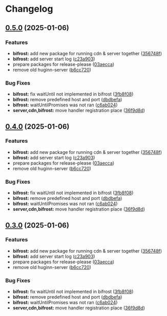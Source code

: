 # Changelog

## [0.5.0](https://github.com/WerdoxDev/Huginn/compare/bifrost-v0.4.0...bifrost@v0.5.0) (2025-01-06)


### Features

* **bifrost:** add new package for running cdn & server together ([356748f](https://github.com/WerdoxDev/Huginn/commit/356748f6ec8ccefacb1b385c5aa6c344bca9979e))
* **bifrost:** add server start log ([c23a903](https://github.com/WerdoxDev/Huginn/commit/c23a9035912d7f28629a690cdf2af141b9588dd9))
* prepare packages for release-please ([03aecca](https://github.com/WerdoxDev/Huginn/commit/03aeccaf204a18a4b0f4764689623806f3d7b1fd))
* remove old huginn-server ([b6cc720](https://github.com/WerdoxDev/Huginn/commit/b6cc7207c9be6d70ddc8f1f1af5b6f7fc4bfa3b5))


### Bug Fixes

* **bifrost:** fix waitUntil not implemented in bifrost ([3fb8f08](https://github.com/WerdoxDev/Huginn/commit/3fb8f0842984d5acf35b36f75bc9dd77c91dba0a))
* **bifrost:** remove predefined host and port ([dbdbefa](https://github.com/WerdoxDev/Huginn/commit/dbdbefa333ae22de76617da64da54a3ed9e7cf83))
* **bifrost:** waitUntilPromises was not ran ([c6ab024](https://github.com/WerdoxDev/Huginn/commit/c6ab024610706cc2ae47399eba6fa882f90d073b))
* **server,cdn,bifrost:** move handler registration place ([36f9d8d](https://github.com/WerdoxDev/Huginn/commit/36f9d8d005f94509c5e23b52e9a84344db335fcb))

## [0.4.0](https://github.com/WerdoxDev/Huginn/compare/bifrost-v0.3.0...bifrost@v0.4.0) (2025-01-06)


### Features

* **bifrost:** add new package for running cdn & server together ([356748f](https://github.com/WerdoxDev/Huginn/commit/356748f6ec8ccefacb1b385c5aa6c344bca9979e))
* **bifrost:** add server start log ([c23a903](https://github.com/WerdoxDev/Huginn/commit/c23a9035912d7f28629a690cdf2af141b9588dd9))
* prepare packages for release-please ([03aecca](https://github.com/WerdoxDev/Huginn/commit/03aeccaf204a18a4b0f4764689623806f3d7b1fd))
* remove old huginn-server ([b6cc720](https://github.com/WerdoxDev/Huginn/commit/b6cc7207c9be6d70ddc8f1f1af5b6f7fc4bfa3b5))


### Bug Fixes

* **bifrost:** fix waitUntil not implemented in bifrost ([3fb8f08](https://github.com/WerdoxDev/Huginn/commit/3fb8f0842984d5acf35b36f75bc9dd77c91dba0a))
* **bifrost:** remove predefined host and port ([dbdbefa](https://github.com/WerdoxDev/Huginn/commit/dbdbefa333ae22de76617da64da54a3ed9e7cf83))
* **bifrost:** waitUntilPromises was not ran ([c6ab024](https://github.com/WerdoxDev/Huginn/commit/c6ab024610706cc2ae47399eba6fa882f90d073b))
* **server,cdn,bifrost:** move handler registration place ([36f9d8d](https://github.com/WerdoxDev/Huginn/commit/36f9d8d005f94509c5e23b52e9a84344db335fcb))

## [0.3.0](https://github.com/WerdoxDev/Huginn/compare/huginn-bifrost-v0.2.2...huginn-bifrost@v0.3.0) (2025-01-06)


### Features

* **bifrost:** add new package for running cdn & server together ([356748f](https://github.com/WerdoxDev/Huginn/commit/356748f6ec8ccefacb1b385c5aa6c344bca9979e))
* **bifrost:** add server start log ([c23a903](https://github.com/WerdoxDev/Huginn/commit/c23a9035912d7f28629a690cdf2af141b9588dd9))
* prepare packages for release-please ([03aecca](https://github.com/WerdoxDev/Huginn/commit/03aeccaf204a18a4b0f4764689623806f3d7b1fd))
* remove old huginn-server ([b6cc720](https://github.com/WerdoxDev/Huginn/commit/b6cc7207c9be6d70ddc8f1f1af5b6f7fc4bfa3b5))


### Bug Fixes

* **bifrost:** fix waitUntil not implemented in bifrost ([3fb8f08](https://github.com/WerdoxDev/Huginn/commit/3fb8f0842984d5acf35b36f75bc9dd77c91dba0a))
* **bifrost:** remove predefined host and port ([dbdbefa](https://github.com/WerdoxDev/Huginn/commit/dbdbefa333ae22de76617da64da54a3ed9e7cf83))
* **bifrost:** waitUntilPromises was not ran ([c6ab024](https://github.com/WerdoxDev/Huginn/commit/c6ab024610706cc2ae47399eba6fa882f90d073b))
* **server,cdn,bifrost:** move handler registration place ([36f9d8d](https://github.com/WerdoxDev/Huginn/commit/36f9d8d005f94509c5e23b52e9a84344db335fcb))

